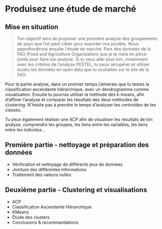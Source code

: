 # Produisez une étude de marché

## Mise en situation

> Ton objectif sera de proposer une première analyse des groupements de pays que l’on peut cibler pour exporter nos poulets. Nous approfondirons ensuite l'étude de marché. 
Pars des données de la FAO (Food and Agriculture Organization) que je te mets en pièce jointe pour faire ton analyse. Si tu veux aller plus loin, notamment avec les critères de l’analyse PESTEL, tu peux récupérer et utiliser toutes les données en open data que tu souhaites sur le site de la FAO.

Pour la partie analyse, dans un premier temps j’aimerais que tu testes la classification ascendante hiérarchique, avec un dendrogramme comme visualisation. Ensuite tu pourras utiliser la méthode des k-means, afin d’affiner l’analyse et comparer les résultats des deux méthodes de clustering. N'hésite pas à prendre le temps d’analyser les centroïdes de tes classes. 

Tu peux également réaliser une ACP afin de visualiser les résultats de ton analyse, comprendre les groupes, les liens entre les variables, les liens entre les individus...

## Première partie - nettoyage et préparation des données
 - Vérification et nettoyage de différents jeux de données
 - Jointure des différentes informations
 - Traitement des valeurs nulles


## Deuxième partie - Clustering et visualisations
 - ACP
 - Classification Ascendante Hiérarchique
 - KMeans
 - Étude des clusters
 - Conclusions & recommandations
